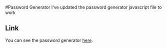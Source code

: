 #Password Generator
I've updated the password generator javascript file to work

## Link
You can see the password generator [here](https://bthalpin.github.io/Password-Generator/).